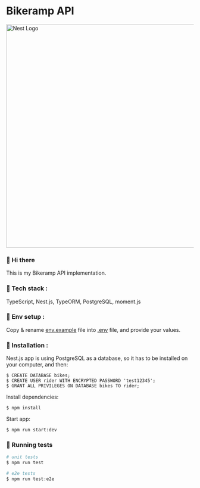 # Bikeramp API

<img src="https://images.unsplash.com/photo-1505872472933-3657fd5f0aa3?ixlib=rb-1.2.1&q=85&fm=jpg&crop=entropy&cs=srgb&w=6000" width="600" alt="Nest Logo" />

### 👋 Hi there 
This is my Bikeramp API implementation.

### :satellite: Tech stack : 
TypeScript, Nest.js, TypeORM, PostgreSQL, moment.js

### :bricks: Env setup :
Copy & rename <ins>env.example</ins> file into <ins>.env</ins> file, and provide your values.

### :bookmark_tabs: Installation  :
Nest.js app is using PostgreSQL as a database, so it has to be installed on your computer, and then:
```
$ CREATE DATABASE bikes;
$ CREATE USER rider WITH ENCRYPTED PASSWORD 'test12345';
$ GRANT ALL PRIVILEGES ON DATABASE bikes TO rider;
```

Install dependencies: <br />
```
$ npm install 
```

Start app: <br />
```
$ npm run start:dev
```
### :wrench: Running tests
```bash
# unit tests
$ npm run test

# e2e tests
$ npm run test:e2e

```
